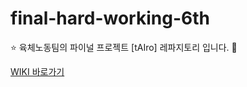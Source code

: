 # final-hard-working-6th

⭐️ 육체노동팀의 파이널 프로젝트 [tAIro] 레파지토리 입니다. 💪

[WIKI 바로가기](https://github.com/FRONTENDBOOTCAMP-12th/Hard-working-6th/wiki)
